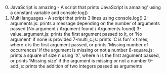 0. JavaScript is amazing - A script that prints 'JavaScript is amazing' using a constant variable and console.log()
1. Multi languages - A script that prints 3 lines using console.log()
2-arguments.js: prints a message depending on the number of arguments passed (No argument / Argument found / Arguments found)
3-value_argument.js: prints the first argument passed to it, or 'No argument' if none is provided
7-multi_c.js: prints 'C is fun' x times, where x is the first argument passed, or prints 'Missing number of occurrences' if the argument is missing or not a number
8-square.js: prints a square of size n using 'X', where n is the first argument passed, or prints 'Missing size' if the argument is missing or not a number
9-add.js: prints the addition of two integers passed as arguments
